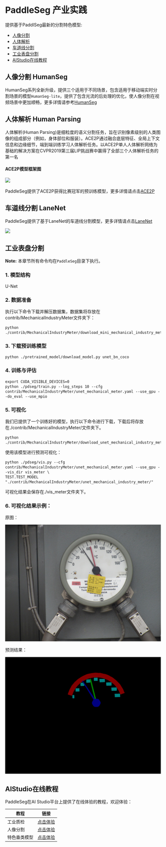 # PaddleSeg 产业实践

提供基于PaddlSeg最新的分割特色模型:

- [人像分割](./HumanSeg)
- [人体解析](./ACE2P)
- [车道线分割](./LaneNet)
- [工业表盘分割](#工业表盘分割)
- [AIStudio在线教程](#AIStudio在线教程)

## 人像分割 HumanSeg

HumanSeg系列全新升级，提供三个适用于不同场景，包含适用于移动端实时分割场景的模型`HumanSeg-lite`，提供了包含光流的后处理的优化，使人像分割在视频场景中更加顺畅，更多详情请参考[HumanSeg](./HumanSeg)


## 人体解析 Human Parsing

人体解析(Human Parsing)是细粒度的语义分割任务，旨在识别像素级别的人类图像的组成部分（例如，身体部位和服装）。ACE2P通过融合底层特征、全局上下文信息和边缘细节，端到端训练学习人体解析任务。以ACE2P单人人体解析网络为基础的解决方案在CVPR2019第三届LIP挑战赛中赢得了全部三个人体解析任务的第一名


#### ACE2P模型框架图
![](./ACE2P/imgs/net.jpg)

PaddleSeg提供了ACE2P获得比赛冠军的预训练模型，更多详情请点击[ACE2P](./ACE2P)

## 车道线分割 LaneNet

PaddleSeg提供了基于LaneNet的车道线分割模型，更多详情请点击[LaneNet](./LaneNet)

![](https://pic2.zhimg.com/80/v2-8015f4b256791d4456fbc2739efc106d_1440w.jpg)


## 工业表盘分割


**Note:** 本章节所有命令均在`PaddleSeg`目录下执行。

### 1. 模型结构

U-Net

### 2. 数据准备
 
执行以下命令下载并解压数据集，数据集将存放在contrib/MechanicalIndustryMeter文件夹下：

```
python ./contrib/MechanicalIndustryMeter/download_mini_mechanical_industry_meter.py
```

### 3. 下载预训练模型

```
python ./pretrained_model/download_model.py unet_bn_coco
```

### 4. 训练与评估

```
export CUDA_VISIBLE_DEVICES=0 
python ./pdseg/train.py --log_steps 10 --cfg contrib/MechanicalIndustryMeter/unet_mechanical_meter.yaml --use_gpu --do_eval --use_mpio 
```

### 5. 可视化
我们已提供了一个训练好的模型，执行以下命令进行下载，下载后将存放在./contrib/MechanicalIndustryMeter/文件夹下。

```
python ./contrib/MechanicalIndustryMeter/download_unet_mechanical_industry_meter.py
```

使用该模型进行预测可视化：

```
python ./pdseg/vis.py --cfg contrib/MechanicalIndustryMeter/unet_mechanical_meter.yaml --use_gpu --vis_dir vis_meter \
TEST.TEST_MODEL "./contrib/MechanicalIndustryMeter/unet_mechanical_industry_meter/" 
```
可视化结果会保存在./vis_meter文件夹下。

### 6. 可视化结果示例：

  原图：
  
  ![](MechanicalIndustryMeter/imgs/1560143028.5_IMG_3091.JPG)
  
  预测结果：
  
  ![](MechanicalIndustryMeter/imgs/1560143028.5_IMG_3091.png)

## AIStudio在线教程

PaddleSeg在AI Studio平台上提供了在线体验的教程，欢迎体验：

|教程|链接|
|-|-|
|工业质检|[点击体验](https://aistudio.baidu.com/aistudio/projectdetail/184392)|
|人像分割|[点击体验](https://aistudio.baidu.com/aistudio/projectdetail/188833)|
|特色垂类模型|[点击体验](https://aistudio.baidu.com/aistudio/projectdetail/226710)|
